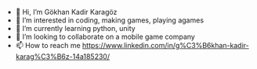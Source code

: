 - 👋 Hi, I’m Gökhan Kadir Karagöz
- 👀 I’m interested in coding, making games, playing agames
- 🌱 I’m currently learning python, unity
- 💞️ I’m looking to collaborate on a mobile game company
- 📫 How to reach me https://www.linkedin.com/in/g%C3%B6khan-kadir-karag%C3%B6z-14a185230/

<!---
KaragozGokhan/KaragozGokhan is a ✨ special ✨ repository because its `README.md` (this file) appears on your GitHub profile.
You can click the Preview link to take a look at your changes.
--->
